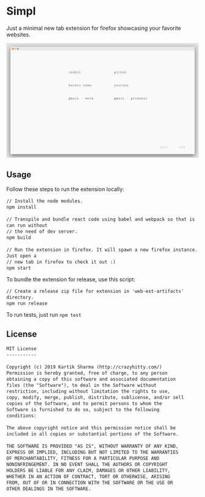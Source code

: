 # Simpl

Just a minimal new tab extension for firefox showcasing your favorite websites.

![Simpl screenshot](.github/simpl-screenshot-home.png)

## Usage

Follow these steps to run the extension locally:

```
// Install the node modules.
npm install

// Transpile and bundle react code using babel and webpack so that is can run without
// the need of dev server.
npm build

// Run the extension in firefox. It will spawn a new firefox instance. Just open a
// new tab in firefox to check it out :)
npm start
```

To bundle the extension for release, use this script:

```
// Create a release zip file for extension in 'web-ext-artifacts' directory.
npm run release
```

To run tests, just run `npm test`

## License

```
MIT License
-----------

Copyright (c) 2019 Kartik Sharma (http://crazyhitty.com/)
Permission is hereby granted, free of charge, to any person
obtaining a copy of this software and associated documentation
files (the "Software"), to deal in the Software without
restriction, including without limitation the rights to use,
copy, modify, merge, publish, distribute, sublicense, and/or sell
copies of the Software, and to permit persons to whom the
Software is furnished to do so, subject to the following
conditions:

The above copyright notice and this permission notice shall be
included in all copies or substantial portions of the Software.

THE SOFTWARE IS PROVIDED "AS IS", WITHOUT WARRANTY OF ANY KIND,
EXPRESS OR IMPLIED, INCLUDING BUT NOT LIMITED TO THE WARRANTIES
OF MERCHANTABILITY, FITNESS FOR A PARTICULAR PURPOSE AND
NONINFRINGEMENT. IN NO EVENT SHALL THE AUTHORS OR COPYRIGHT
HOLDERS BE LIABLE FOR ANY CLAIM, DAMAGES OR OTHER LIABILITY,
WHETHER IN AN ACTION OF CONTRACT, TORT OR OTHERWISE, ARISING
FROM, OUT OF OR IN CONNECTION WITH THE SOFTWARE OR THE USE OR
OTHER DEALINGS IN THE SOFTWARE.
```